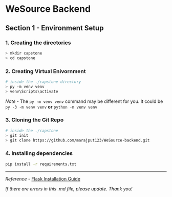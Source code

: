 # **WeSource Backend**

## Section 1 - Environment Setup

### 1. Creating the directories

```sh
> mkdir capstone 
> cd capstone
```

### 2. Creating Virtual Enivornment 

```sh
# inside the ./capstone directory
> py -m venv venv
> venv\Scripts\activate
```

*Note -* The ```py -m venv venv``` command may be different for you. It could be ```py -3 -m venv venv``` **or** ```python -m venv venv```

### 3. Cloning the Git Repo
```sh
# inside the ./capstone
> git init
> git clone https://github.com/marajput123/WeSource-backend.git
```

### 4. Installing dependencies 
```sh
pip install -r requirements.txt 
```
***
*Reference -*  [Flask Installation Guide](https://flask.palletsprojects.com/en/2.0.x/installation/#create-an-environment)

*If there are errors in this .md file, please update. Thank you!*





